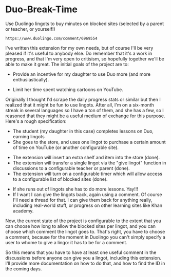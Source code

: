 # Duo-Break-Time
Use Duolingo lingots to buy minutes on blocked sites (selected by a parent or teacher, or yourself!)

    https://www.duolingo.com/comment/6969554

I've written this extension for my own needs, but of course I'll be very
pleased if it's useful to anybody else. Do remember that it's a work in
progress, and that I'm very open to critisism, so hopefully together we'll
be able to make it great. The initial goals of the project are to:

* Provide an incentive for my daughter to use Duo more (and more enthusiastically).

* Limit her time spent watching cartoons on YouTube.

Originally I thought I'd scrape the daily progress stats or similar but
then I realized that it might be fun to use lingots. After all, I'm on a
six-month streak in several languages so I have a ton of them, and she has
a few, so I reasoned that they might be a useful medium of exchange for
this purpose. Here's a rough specification:

* The student (my daughter in this case) completes lessons on Duo, earning lingots
* She goes to the store, and uses one lingot to purchase a certain amount
  of time on YouTube (or another configurable site).
- The extension will insert an extra shelf and item into the store (done).
- The extension will transfer a single lingot via the "give lingot"
  function in discussions to a configurable teacher or parent (done).
- The extension will turn on a configurable timer which will allow access
  to a configurable list of blocked sites (done).
* If she runs out of lingots she has to do more lessons. Yay!!!
* If I want I can give the lingots back, again using a comment. Of course
  I'll need a thread for that. I can give them back for anything really,
  including real-world stuff, or progress on other learning sites like Khan
  academy.

Now, the current state of the project is configurable to the extent that
you can choose how long to allow the blocked sites per lingot, and you can
choose which comment the lingot goes to. That's right, you have to choose a
comment, because for the moment in Duolingo you can't simply specify a user
to whome to give a lingo: it has to be for a comment.

So this means that you have to have at least one useful comment in the
discussions before anyone can give you a lingot, including this extension.
I'll provide more documentation on how to do that, and how to find the ID
in the coming days.

